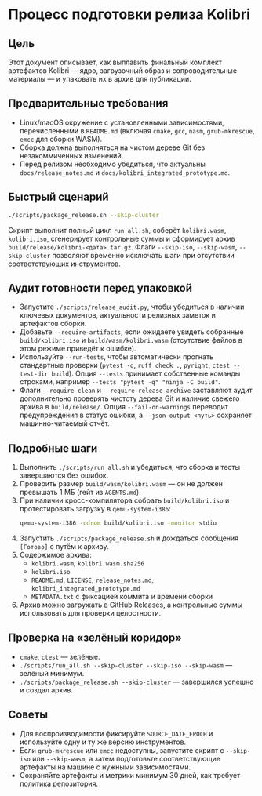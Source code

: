 # Процесс подготовки релиза Kolibri

## Цель
Этот документ описывает, как выплавить финальный комплект артефактов Kolibri — ядро, загрузочный образ и сопроводительные материалы — и упаковать их в архив для публикации.

## Предварительные требования
- Linux/macOS окружение с установленными зависимостями, перечисленными в `README.md` (включая `cmake`, `gcc`, `nasm`, `grub-mkrescue`, `emcc` для сборки WASM).
- Сборка должна выполняться на чистом дереве Git без незакоммиченных изменений.
- Перед релизом необходимо убедиться, что актуальны `docs/release_notes.md` и `docs/kolibri_integrated_prototype.md`.

## Быстрый сценарий
```bash
./scripts/package_release.sh --skip-cluster
```
Скрипт выполнит полный цикл `run_all.sh`, соберёт `kolibri.wasm`, `kolibri.iso`, сгенерирует контрольные суммы и сформирует архив `build/release/kolibri-<дата>.tar.gz`. Флаги `--skip-iso`, `--skip-wasm`, `--skip-cluster` позволяют временно исключать шаги при отсутствии соответствующих инструментов.

## Аудит готовности перед упаковкой
- Запустите `./scripts/release_audit.py`, чтобы убедиться в наличии ключевых документов, актуальности релизных заметок и артефактов сборки.
- Добавьте `--require-artifacts`, если ожидаете увидеть собранные `build/kolibri.iso` и `build/wasm/kolibri.wasm` (отсутствие файлов в этом режиме приведёт к ошибке).
- Используйте `--run-tests`, чтобы автоматически прогнать стандартные проверки (`pytest -q`, `ruff check .`, `pyright`, `ctest --test-dir build`). Опция `--tests` принимает собственные команды строками, например `--tests "pytest -q" "ninja -C build"`.
- Флаги `--require-clean` и `--require-release-archive` заставляют аудит дополнительно проверять чистоту дерева Git и наличие свежего архива в `build/release/`. Опция `--fail-on-warnings` переводит предупреждения в статус ошибки, а `--json-output <путь>` сохраняет машинно-читаемый отчёт.

## Подробные шаги
1. Выполнить `./scripts/run_all.sh` и убедиться, что сборка и тесты завершаются без ошибок.
2. Проверить размер `build/wasm/kolibri.wasm` — он не должен превышать 1 МБ (гейт из `AGENTS.md`).
3. При наличии кросс-компилятора собрать `build/kolibri.iso` и протестировать загрузку в `qemu-system-i386`:
   ```bash
   qemu-system-i386 -cdrom build/kolibri.iso -monitor stdio
   ```
4. Запустить `./scripts/package_release.sh` и дождаться сообщения `[Готово]` с путём к архиву.
5. Содержимое архива:
   - `kolibri.wasm`, `kolibri.wasm.sha256`
   - `kolibri.iso`
   - `README.md`, `LICENSE`, `release_notes.md`, `kolibri_integrated_prototype.md`
   - `METADATA.txt` с фиксацией коммита и времени сборки
6. Архив можно загружать в GitHub Releases, а контрольные суммы использовать для проверки целостности.

## Проверка на «зелёный коридор»
- `cmake`, `ctest` — зелёные.
- `./scripts/run_all.sh --skip-cluster --skip-iso --skip-wasm` — зелёный минимум.
- `./scripts/package_release.sh --skip-cluster` — завершился успешно и создал архив.

## Советы
- Для воспроизводимости фиксируйте `SOURCE_DATE_EPOCH` и используйте одну и ту же версию инструментов.
- Если `grub-mkrescue` или `emcc` недоступны, запустите скрипт с `--skip-iso` или `--skip-wasm`, а затем подготовьте соответствующие артефакты на машине с нужными зависимостями.
- Сохраняйте артефакты и метрики минимум 30 дней, как требует политика репозитория.

